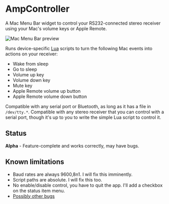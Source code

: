 AmpController
=============

A Mac Menu Bar widget to control your RS232-connected stereo receiver using your Mac's volume keys or Apple Remote.

![Mac Menu Bar preview](../master/Docs/menubar.png?raw=true)

Runs device-specific [Lua](http://lua.org) scripts to turn the following Mac events into actions on your receiver:

* Wake from sleep
* Go to sleep
* Volume up key
* Volume down key
* Mute key
* Apple Remote volume up button
* Apple Remote volume down button

Compatible with any serial port or Bluetooth, as long as it has a file in `/dev/tty.*`.  Compatible with any stereo receiver
that you can control with a serial port, though it's up to you to write the simple Lua script to control it.


## Status
**Alpha** - Feature-complete and works correctly, may have bugs.

## Known limitations
* Baud rates are always 9600,8n1.  I will fix this imminently.
* Script paths are absolute. I will fix this too.
* No enable/disable control, you have to quit the app. I'll add a checkbox on the status item menu.
* [Possibly other bugs](issues)
